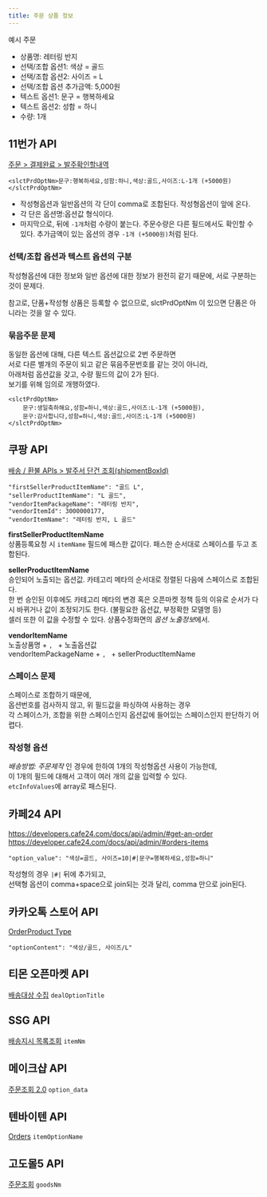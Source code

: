 ```yaml
---
title: 주문 상품 정보
---
```


예시 주문
- 상품명: 레터링 반지
- 선택/조합 옵션1: 색상 = 골드
- 선택/조합 옵션2: 사이즈 = L
- 선택/조합 옵션 추가금액: 5,000원
- 텍스트 옵션1: 문구 = 행복하세요
- 텍스트 옵션2: 성함 = 하니
- 수량: 1개



## 11번가 API

[주문 > 결제완료 > 발주확인할내역](http://openapi.11st.co.kr/openapi/OpenApiGuide.tmall?categoryNo=110&apiSpecType=1)

```
<slctPrdOptNm>문구:행복하세요,성함:하니,색상:골드,사이즈:L-1개 (+5000원)</slctPrdOptNm>
```

- 작성형옵션과 일반옵션의 각 단이 comma로 조합된다. 작성형옵션이 앞에 온다.
- 각 단은 옵션명:옵션값 형식이다. 
- 마지막으로, 뒤에 `-1개`처럼 수량이 붙는다. 주문수량은 다른 필드에서도 확인할 수 있다.
추가금액이 있는 옵션의 경우 `-1개 (+5000원)`처럼 된다. 

### 선택/조합 옵션과 텍스트 옵션의 구분

작성형옵션에 대한 정보와 일반 옵션에 대한 정보가 완전히 같기 때문에, 서로 구분하는 것이 문제다.

참고로, 단품+작성형 상품은 등록할 수 없으므로, slctPrdOptNm 이 있으면 단품은 아니라는 것을 알 수 있다.

### 묶음주문 문제

동일한 옵션에 대해, 다른 텍스트 옵션값으로 2번 주문하면  
서로 다른 별개의 주문이 되고 같은 묶음주문번호를 같는 것이 아니라,  
아래처럼 옵션값을 갖고, 수량 필드의 값이 2가 된다.  
보기를 위해 임의로 개행하였다.
```
<slctPrdOptNm>
    문구:생일축하해요,성함=하니,색상:골드,사이즈:L-1개 (+5000원),
    문구:감사합니다,성함=하니,색상:골드,사이즈:L-1개 (+5000원)
</slctPrdOptNm>
```



## 쿠팡 API

[배송 / 환불 APIs > 발주서 단건 조회(shipmentBoxId)](https://developers.coupang.com/hc/ko/articles/360033792854-%EB%B0%9C%EC%A3%BC%EC%84%9C-%EB%8B%A8%EA%B1%B4-%EC%A1%B0%ED%9A%8C-shipmentBoxId-)

```
"firstSellerProductItemName": "골드 L",
"sellerProductItemName": "L 골드",
"vendorItemPackageName": "레터링 반지",
"vendorItemId": 3000000177,
"vendorItemName": "레터링 반지, L 골드"
```


**firstSellerProductItemName**  
상품등록요청 시 `itemName` 필드에 패스한 값이다. 패스한 순서대로 스페이스를 두고 조합된다.

**sellerProductItemName**  
승인되어 노출되는 옵션값. 카테고리 메타의 순서대로 정렬된 다음에 스페이스로 조합된다.  
한 번 승인된 이후에도 카테고리 메타의 변경 혹은 오픈마켓 정책 등의 이유로 순서가 다시 바뀌거나 값이 조정되기도 한다. (불필요한 옵션값, 부정확한 모델명 등)  
셀러 또한 이 값을 수정할 수 있다. 상품수정화면의 *옵션 노출정보*에서.

**vendorItemName**  
노출상품명 + `, ` +  노출옵션값  
vendorItemPackageName + `, ` + sellerProductItemName   

### 스페이스 문제
스페이스로 조합하기 때문에,  
옵션번호를 검사하지 않고, 위 필드값을 파싱하여 사용하는 경우  
각 스페이스가, 조합을 위한 스페이스인지 옵션값에 들어있는 스페이스인지 판단하기 어렵다.


### 작성형 옵션
*배송방법: 주문제작* 인 경우에 한하여 1개의 작성형옵션 사용이 가능한데,  
이 1개의 필드에 대해서 고객이 여러 개의 값을 입력할 수 있다.  
`etcInfoValues`에 array로 패스된다.





## 카페24 API
https://developers.cafe24.com/docs/api/admin/#get-an-order
https://developer.cafe24.com/docs/api/admin/#orders-items

```
"option_value": "색상=골드, 사이즈=10|#|문구=행복하세요,성함=하니"
```

작성형의 경우 `|#|` 뒤에 추가되고,  
선택형 옵션이 comma+space으로 join되는 것과 달리, comma 만으로 join된다.






## 카카오톡 스토어 API
[OrderProduct Type](http://st.kakaocdn.net/shoppingstore/open-api/kakaotalk_store_api.html#OrderProduct)
```
"optionContent": "색상/골드, 사이즈/L"
```






## 티몬 오픈마켓 API
[배송대상 수집](http://doc-interwork.tmon.co.kr/static/docs/api/deliverydeal/delivery/delivery_orderlist.html)
`dealOptionTitle`


## SSG API
[배송지시 목록조회](http://eapi.ssgadm.com/info/shpp/listShppDirection.ssg)
`itemNm`

## 메이크샵 API
[주문조회 2.0](https://openapi.makeshop.co.kr/guide/#order)
`option_data`

## 텐바이텐 API
[Orders](https://api.10x10.co.kr/document/docs.html#id-Orders-ORDERS-GET)
`itemOptionName`

## 고도몰5 API
[주문조회](https://devcenter.godo.co.kr/godomall5/openapi/spec/order_search)
`goodsNm`
